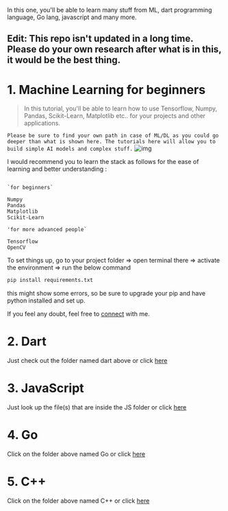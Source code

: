 In this one, you'll be able to learn many stuff from ML, dart programming language, Go lang, javascript and many more.

## Edit: This repo isn't updated in a long time. Please do your own research after what is in this, it would be the best thing.


# 1. Machine Learning for beginners 
> In this tutorial, you'll be able to learn how to use Tensorflow, Numpy, Pandas, Scikit-Learn, Matplotlib etc.. for your projects and other applications.

` Please be sure to find your own path in case of ML/DL as you could go deeper than what is shown here. The tutorials here will allow you to build simple AI models and complex stuff. `
![img](https://miro.medium.com/max/1400/0*97B5ZtqcHIwQsDR_.png)

I would recommend you to learn the stack as follows for the ease of learning and better understanding :
```

`for beginners`

Numpy 
Pandas
Matplotlib
Scikit-Learn

'for more advanced people`

Tensorflow
OpenCV
```

To set things up, go to your project folder => open terminal there => activate the environment => run the below command
```bash
pip install requirements.txt
```
this might show some errors, so be sure to upgrade your pip and have python installed and set up. 



If you feel any doubt, feel free to [connect](https://www.instagram.com/shimeon.alakkal) with me.

# 2. Dart
Just check out the folder named dart above or click [here](https://github.com/ShimronAlakkal/tutorial/tree/main/dart)

# 3. JavaScript 
Just look up the file(s) that are inside the JS folder or click [here](https://github.com/ShimronAlakkal/tutorial/tree/main/javaScript)

# 4. Go
Click on the folder above named Go or click [here](https://github.com/ShimronAlakkal/tutorial/tree/main/go/go)

# 5. C++
Click on the folder above named C++ or click [here](https://github.com/ShimronAlakkal/tutorial/tree/main/C++)
